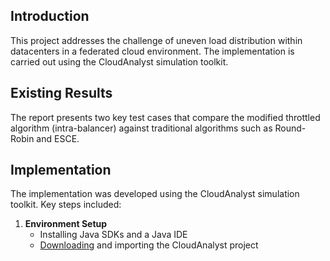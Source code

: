 ## Introduction

This project addresses the challenge of uneven load distribution within datacenters in a federated cloud environment. The implementation is carried out using the CloudAnalyst simulation toolkit.

## Existing Results

The report presents two key test cases that compare the modified throttled algorithm (intra-balancer) against traditional algorithms such as Round-Robin and ESCE.

## Implementation

The implementation was developed using the CloudAnalyst simulation toolkit. Key steps included:

1. **Environment Setup**  
   - Installing Java SDKs and a Java IDE  
   - [Downloading](https://cloudsim-setup.blogspot.com/2013/01/running-and-using-cloud-analyst.html ) and importing the CloudAnalyst project
